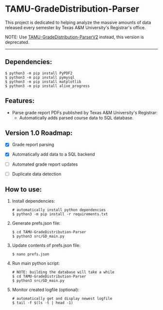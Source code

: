 # TAMU-GradeDistribution-Parser

This project is dedicated to helping analyze the massive amounts of data released every semester by Texas A&M University's Registrar's office.

NOTE: Use [TAMU-GradeDistribution-ParserV2](https://github.com/TAMU-GradeDistribution/TAMU-GradeDistribution-ParserV2) instead, this version is deprecated.

---

## Dependencies:
```
$ python3 -m pip install PyPDF2
$ python3 -m pip install pymysql
$ python3 -m pip install matplotlib
$ python3 -m pip install alive_progress
```


## Features:
- Parse grade report PDFs published by Texas A&M University's Registrar:
    - Automatically adds parsed course data to SQL database.


## Version 1.0 Roadmap:
- [x] Grade report parsing
- [x] Automatically add data to a SQL backend
- [ ] Automated grade report updates
- [ ] Duplicate data detection


## How to use:
1. Install dependencies:
    ```
    # automatically install python dependencies
    $ python3 -m pip install -r requirements.txt
    ```
2. Generate prefs.json file:
    ```
    $ cd TAMU-GradeDistribution-Parser
    $ python3 src/GD_main.py
    ```
3. Update contents of prefs.json file:
    ```
    $ nano prefs.json
    ```
4. Run main python script:
    ```
    # NOTE: building the database will take a while
    $ cd TAMU-GradeDistribution-Parser
    $ python3 src/GD_main.py
    ```
5. Monitor created logfile (optional):
    ```
    # automatically get and display newest logfile
    $ tail -f $(ls -t | head -1)
    ```
